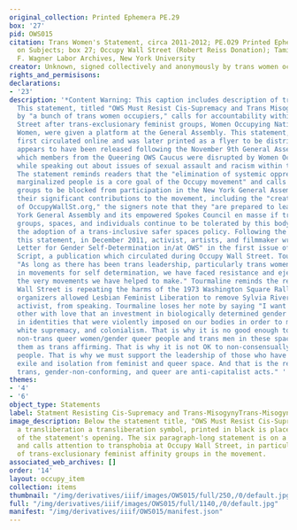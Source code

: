 ```yaml
---
original_collection: Printed Ephemera PE.29
box: '27'
pid: OWS015
citation: Trans Women's Statement, circa 2011-2012; PE.029 Printed Ephemera Collection
  on Subjects; box 27; Occupy Wall Street (Robert Reiss Donation); Tamiment Library/Robert
  F. Wagner Labor Archives, New York University
creator: Unknown, signed collectively and anonymously by trans women occupiers
rights_and_permisisons:
declarations:
- '23'
description: '*Content Warning: This caption includes description of transphobia*
  This statement, titled "OWS Must Resist Cis-Supremacy and Trans Misogyny," and signed
  by "a bunch of trans women occupiers," calls for accountability within Occupy Wall
  Street after trans-exclusionary feminist groups, Women Occupying Nations and Strong
  Women, were given a platform at the General Assembly. This statement, which was
  first circulated online and was later printed as a flyer to be distributed in-person,
  appears to have been released following the November 9th General Assembly, during
  which members from the Queering OWS Caucus were disrupted by Women Occupying Nations
  while speaking out about issues of sexual assault and racism within the movement.
  The statement reminds readers that the "elimination of systemic oppression against
  marginalized people is a core goal of the Occupy movement" and calls for trans-exclusionary
  groups to be blocked from participation in the New York General Assembly. Citing
  their significant contributions to the movement, including the "creation and operation
  of OccupyWallSt.org," the signers note that they "are prepared to leave the New
  York General Assembly and its empowered Spokes Council en masse if trans-excluding
  groups, spaces, and individuals continue to be tolerated by this body" and demand
  the adoption of a trans-inclusive safer spaces policy. Following the release of
  this statement, in December 2011, activist, artists, and filmmaker wrote "An Open
  Letter for Gender Self-Determination in/at OWS" in the first issue of Post Post
  Script, a publication which circulated during Occupy Wall Street. Tourmaline states,
  "As long as there has been trans leadership, particularly trans women leadership,
  in movements for self determination, we have faced resistance and ejection from
  the very movements we have helped to make." Tourmaline reminds the reader that Occupy
  Wall Street is repeating the harms of the 1973 Washington Square Rally, during which
  organizers allowed Lesbian Feminist Liberation to remove Sylvia Rivera, a transwoman
  activist, from speaking. Tourmaline loses her note by saying "I want to remind each
  other with love that an investment in biologically determined gender is an investment
  in identities that were violently imposed on our bodies in order to maintain capitalism,
  white supremacy, and colonialism. That is why it is no good enough to just have
  non-trans queer women/gender queer people and trans men in these spaces and claim
  them as trans affirming. That is why it is not OK to non-consensually gender other
  people. That is why we must support the leadership of those who have faced historical
  exile and isolation from feminist and queer space. And that is the reason why being
  trans, gender-non-conforming, and queer are anti-capitalist acts." '
themes:
- '4'
- '6'
object_type: Statements
label: Statment Resisting Cis-Supremacy and Trans-MisogynyTrans-Misogyny
image_description: Below the statement title, "OWS Must Resist Cis-Supremacy and Trans-Misogyny,"
  a transliberation a transliberation symbol, printed in black is placed to the left
  of the statement's opening. The six paragraph-long statement is on a single page
  and calls attention to transphobia at Occupy Wall Street, in particular, the participation
  of trans-exclusionary feminist affinity groups in the movement.
associated_web_archives: []
order: '14'
layout: occupy_item
collection: items
thumbnail: "/img/derivatives/iiif/images/OWS015/full/250,/0/default.jpg"
full: "/img/derivatives/iiif/images/OWS015/full/1140,/0/default.jpg"
manifest: "/img/derivatives/iiif/OWS015/manifest.json"
---
```

